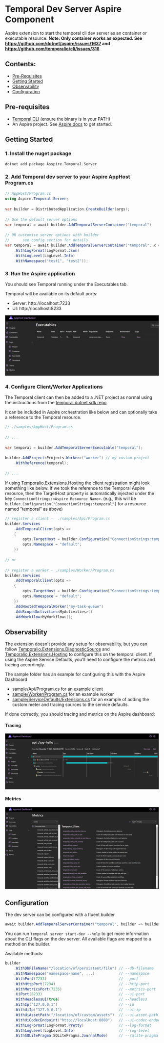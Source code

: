# Temporal Dev Server Aspire Component

Aspire extension to start the temporal cli dev server as an container or executable resource. 
**Note: Only container works as expected. See https://github.com/dotnet/aspire/issues/1637 and https://github.com/temporalio/cli/issues/316**

## Contents:
- [Pre-Requisites](#pre-requisites)
- [Getting Started](#getting-started)
- [Observability](#observability)
- [Configuration](#configuration)

## Pre-requisites

- [Temporal CLI](https://github.com/temporalio/cli) (ensure the binary is in your PATH)
- An Aspire project. See [Aspire docs](https://learn.microsoft.com/en-us/dotnet/aspire/get-started/aspire-overview) to get started.

## Getting Started

### 1. Install the nuget package

```sh
dotnet add package Asspire.Temporal.Server
```

### 2. Add Temporal dev server to your Aspire AppHost Program.cs

```csharp
// AppHost/Program.cs
using Aspire.Temporal.Server;

var builder = DistributedApplication.CreateBuilder(args);

// Use the default server options
var temporal = await builder.AddTemporalServerContainer("temporal")

// OR customise server options with builder
//      see config section for details
var temporal = await builder.AddTemporalServerContainer("temporal", x => x
    .WithLogFormat(LogFormat.Json)
    .WithLogLevel(LogLevel.Info)
    .WithNamespace("test1", "test2"));
```

### 3. Run the Aspire application

You should see Temporal running under the Executables tab.

Temporal will be available on its default ports:
- Server: http://localhost:7233
- UI: http://localhost:8233

![Aspire dashboard temporal exe](./docs/aspire-dashboard-exe.png)

### 4. Configure Client/Worker Applications

The Temporal client can then be added to a .NET project as normal using the instructions from the [temporal dotnet sdk repo](https://github.com/temporalio/sdk-dotnet/)

It can be included in Aspire orchestration like below and can optionally take a reference to the Temporal resource.

```csharp
// ./samples/AppHost/Program.cs

// ...

var temporal = builder.AddTemporalServerExecutable("temporal");

builder.AddProject<Projects.Worker>("worker") // my custom project
    .WithReference(temporal);

// ...
```

If using [Temporalio.Extensions.Hosting](https://github.com/temporalio/sdk-dotnet/blob/main/src/Temporalio.Extensions.Hosting/README.md) the client registration might look something like below. If we took the reference to the Temporal Aspire resource, then the TargetHost property is automatically injected under the key `ConnectionStrings:<Aspire Resource Name>`. (e.g., this will be `builder.Configuration["ConnectionStrings:temporal"]` for a resource named "temporal" as above)

```csharp
// register a client -  ./samples/Api/Program.cs
builder.Services
    .AddTemporalClient(opts =>
    {
        opts.TargetHost = builder.Configuration["ConnectionStrings:temporal"]; // or just self-configure localhost:7233
        opts.Namespace = "default";
    })

// or

// register a worker - ./samples/Worker/Program.cs
builder.Services
    .AddTemporalClient(opts =>
    {
        opts.TargetHost = builder.Configuration["ConnectionStrings:temporal"]; // or just self-configure localhost:7233
        opts.Namespace = "default";
    })
    .AddHostedTemporalWorker("my-task-queue")
    .AddScopedActivities<MyActivities>()
    .AddWorkflow<MyWorkflow>();
```

## Observability

The extension doesn't provide any setup for observability, but you can follow [Temporalio.Extensions.DiagnosticSource](https://github.com/temporalio/sdk-dotnet/blob/main/src/Temporalio.Extensions.DiagnosticSource/README.md) and [Temporalio.Extensions.Hosting](https://github.com/temporalio/sdk-dotnet/blob/main/src/Temporalio.Extensions.Hosting/TemporalHostingServiceCollectionExtensions.cs) to configure this on the temporal client. If using the Aspire Service Defaults, you'll need to configure the metrics and tracing accordingly.

The sample folder has an example for configuring this with the Aspire Dashboard

- [sample/Api/Program.cs](./sample/Api/Program.cs) for an example client
- [sample/Worker/Program.cs](./sample/Worker/Program.cs) for an example worker
- [sample/ServiceDefaults/Extensions.cs](./sample/ServiceDefaults/Extensions.cs) for an example of adding the custom meter and tracing sources to the service defaults.

If done correctly, you should tracing and metrics on the Aspire dashboard:

#### Tracing

![aspire dashboard temporal tracing](./docs/aspire-dashboard-temporal-tracing.png)

#### Metrics

![aspire dashboard temporal metrics](./docs/aspire-dashboard-temporal-metrics.png)


## Configuration

The dev server can be configured with a fluent builder

```csharp
await builder.AddTemporalServerContainer("temporal", builder => builder.WithPort(1234))
```

You can run `temporal server start-dev --help` to get more information about the CLI flags on the dev server. All available flags are mapped to a method on the builder.

Available methods:

```csharp
builder
    .WithDbFileName("/location/of/persistent/file") // --db-filename
    .WithNamespace("namespace-name", ...)           // --namespace
    .WithPort(7233)                                 // --port
    .WithHttpPort(7234)                             // --http-port
    .WithMetricsPort(7235)                          // --metrics-port
    .UiPort(8233)                                   // --ui-port
    .WithHeadlessUi(true)                           // --headless
    .WithIp("127.0.0.1")                            // --ip
    .WithUiIp("127.0.0.1")                          // --ui-ip
    .WithUiAssetPath("/location/of/custom/assets")  // --ui-asset-path
    .WithUiCodecEndpoint("http://localhost:8080")   // --ui-codec-endpoint
    .WithLogFormat(LogFormat.Pretty)                // --log-format
    .WithLogLevel(LogLevel.Info)                    // --log-level
    .WithSQLitePragma(SQLitePragma.JournalMode)     // --sqlite-pragma
```

